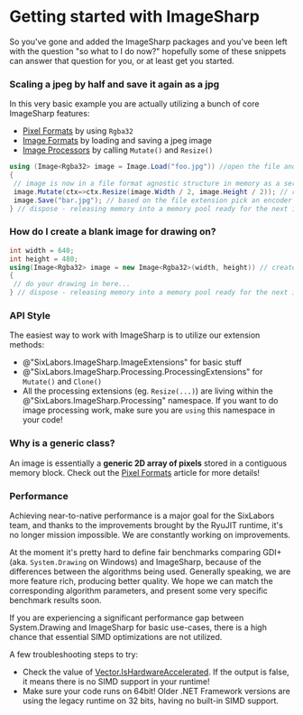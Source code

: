 # Getting started with ImageSharp
So you've gone and added the ImageSharp packages and you've been left with the question "so what to I do now?" hopefully some of these snippets can answer that question for you, or at least get you started.

### Scaling a jpeg by half and save it again as a jpg
In this very basic example you are actually utilizing a bunch of core ImageSharp features:
- [Pixel Formats](PixelFormats.md) by using `Rgba32`
- [Image Formats](ImageFormats.md) by loading and saving a jpeg image
- [Image Processors](Processing.md) by calling `Mutate()` and `Resize()`

```c#
using (Image<Rgba32> image = Image.Load("foo.jpg")) //open the file and detect the file type and decode it
{
 // image is now in a file format agnostic structure in memory as a series of Rgba32 pixels
 image.Mutate(ctx=>ctx.Resize(image.Width / 2, image.Height / 2)); // resize the image in place and return it for chaining
 image.Save("bar.jpg"); // based on the file extension pick an encoder then encode and write the data to disk
} // dispose - releasing memory into a memory pool ready for the next image you wish to process
```

### How do I create a blank image for drawing on?
```c#
int width = 640;
int height = 480;
using(Image<Rgba32> image = new Image<Rgba32>(width, height)) // creates a new image with all the pixels set as transparent 
{
 // do your drawing in here...
} // dispose - releasing memory into a memory pool ready for the next image you wish to process
```

### API Style
The easiest way to work with ImageSharp is to utilize our extension methods:
- @"SixLabors.ImageSharp.ImageExtensions" for basic stuff
- @"SixLabors.ImageSharp.Processing.ProcessingExtensions" for `Mutate()` and `Clone()` 
- All the processing extensions (eg. `Resize(...)`) are living within the @"SixLabors.ImageSharp.Processing" namespace. 
If you want to do image processing work, make sure you are `using` this namespace in your code!

### Why is [](xref:SixLabors.ImageSharp.Image`1?displayProperty=name) a generic class?
An image is essentially a **generic 2D array of pixels** stored in a contiguous memory block. Check out the [Pixel Formats](PixelFormats.md) article for more details!

### Performance
Achieving near-to-native performance is a major goal for the SixLabors team, and thanks to the improvements brought by the RyuJIT runtime, it's no longer mission impossible. We are constantly working on improvements.

At the moment it's pretty hard to define fair benchmarks comparing GDI+ (aka. `System.Drawing` on Windows) and ImageSharp, because of the differences between the algorithms being used. Generally speaking, we are more feature rich, producing better quality. We hope we can match the corresponding algorithm parameters, and present some very specific benchmark results soon.

If you are experiencing a significant performance gap between System.Drawing and ImageSharp for basic use-cases, there is a high chance that essential SIMD optimizations are not utilized. 

A few troubleshooting steps to try:

- Check the value of [Vector.IsHardwareAccelerated](https://docs.microsoft.com/en-us/dotnet/api/system.numerics.vector.ishardwareaccelerated?view=netcore-2.1&viewFallbackFrom=netstandard-2.0#System_Numerics_Vector_IsHardwareAccelerated). If the output is false, it means there is no SIMD support in your runtime!
- Make sure your code runs on 64bit! Older .NET Framework versions are using the legacy runtime on 32 bits, having no built-in SIMD support.
